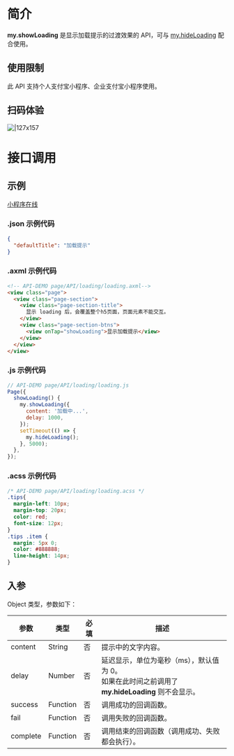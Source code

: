 # 简介
**my.showLoading** 是显示加载提示的过渡效果的 API，可与 [my.hideLoading](https://opendocs.alipay.com/mini/api/nzf540) 配合使用。

## 使用限制
此 API 支持个人支付宝小程序、企业支付宝小程序使用。

## 扫码体验

![|127x157](https://gw.alipayobjects.com/zos/skylark-tools/public/files/9b97b37bc6021ac42b6772643f2b62ad.png#align=left&display=inline&height=157&margin=%5Bobject%20Object%5D&originHeight=157&originWidth=127&status=done&style=none&width=127)

# 接口调用

## 示例

[小程序在线](https://opendocs.alipay.com/examples/3c03908e-51e5-4a4a-bca3-2800a317c0a5) 

### .json 示例代码

```json
{
  "defaultTitle": "加载提示"
}
```

### .axml 示例代码
```html
<!-- API-DEMO page/API/loading/loading.axml-->
<view class="page">
  <view class="page-section">
    <view class="page-section-title">
      显示 loading 后，会覆盖整个h5页面，页面元素不能交互。
    </view>
    <view class="page-section-btns">
      <view onTap="showLoading">显示加载提示</view>
    </view>
  </view>
</view>
```

### .js 示例代码

```javascript
// API-DEMO page/API/loading/loading.js
Page({
  showLoading() {
    my.showLoading({
      content: '加载中...',
      delay: 1000,
    });
    setTimeout(() => {
      my.hideLoading();
    }, 5000);
  },
});
```

### .acss 示例代码

```css
/* API-DEMO page/API/loading/loading.acss */
.tips{
  margin-left: 10px;
  margin-top: 20px; 
  color: red;
  font-size: 12px;
}
.tips .item {
  margin: 5px 0;
  color: #888888;
  line-height: 14px;
}
```

## 入参
Object 类型，参数如下：

| **参数** | **类型** | **必填** | **描述** |
| --- | --- | --- | --- |
| content | String | 否 | 提示中的文字内容。 |
| delay | Number | 否 | 延迟显示，单位为毫秒（ms），默认值为 0。<br />如果在此时间之前调用了 **my.hideLoading** 则不会显示。 |
| success | Function | 否 | 调用成功的回调函数。 |
| fail | Function | 否 | 调用失败的回调函数。 |
| complete | Function | 否 | 调用结束的回调函数（调用成功、失败都会执行）。 |
